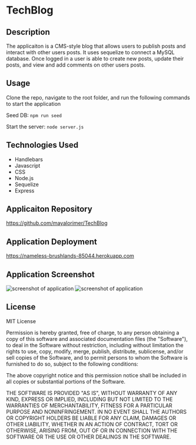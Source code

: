 # TechBlog

## Description 
The applicaiton is a CMS-style blog that allows users to publish posts and interact with other users posts. It uses sequelize to connect a MySQL database. Once logged in a user is able to create new posts, update their posts, and view and add comments on other users posts. 


## Usage

Clone the repo, navigate to the root folder, and run the following commands to start the application

Seed DB:
```npm run seed```

Start the server:
```node server.js```

## Technologies Used
- Handlebars
- Javascript
- CSS
- Node.js
- Sequelize
- Express

## Applicaiton Repository
https://github.com/mayalorimer/TechBlog

## Application Deployment
https://nameless-brushlands-85044.herokuapp.com 

## Application Screenshot
![screenshot of application](./public/css/assets/shot2.jpg)
![screenshot of application](./public/css/assets/shot.jpg)

## License
MIT License

Permission is hereby granted, free of charge, to any person obtaining a copy of this software and associated documentation files (the "Software"), to deal in the Software without restriction, including without limitation the rights to use, copy, modify, merge, publish, distribute, sublicense, and/or sell copies of the Software, and to permit persons to whom the Software is furnished to do so, subject to the following conditions:

The above copyright notice and this permission notice shall be included in all copies or substantial portions of the Software.

THE SOFTWARE IS PROVIDED "AS IS", WITHOUT WARRANTY OF ANY KIND, EXPRESS OR IMPLIED, INCLUDING BUT NOT LIMITED TO THE WARRANTIES OF MERCHANTABILITY, FITNESS FOR A PARTICULAR PURPOSE AND NONINFRINGEMENT. IN NO EVENT SHALL THE AUTHORS OR COPYRIGHT HOLDERS BE LIABLE FOR ANY CLAIM, DAMAGES OR OTHER LIABILITY, WHETHER IN AN ACTION OF CONTRACT, TORT OR OTHERWISE, ARISING FROM, OUT OF OR IN CONNECTION WITH THE SOFTWARE OR THE USE OR OTHER DEALINGS IN THE SOFTWARE.

